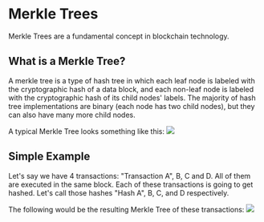 # Merkle Trees

Merkle Trees are a fundamental concept in blockchain technology.

## What is a Merkle Tree?

A merkle tree is a type of hash tree in which each leaf node is labeled with the cryptographic hash of a data block, and each non-leaf node is labeled with the cryptographic hash of its child nodes' labels. The majority of hash tree implementations are binary (each node has two child nodes), but they can also have many more child nodes.

A typical Merkle Tree looks something like this:
![](https://upload.wikimedia.org/wikipedia/commons/thumb/9/95/Hash_Tree.svg/1920px-Hash_Tree.svg.png)

## Simple Example

Let's say we have 4 transactions: "Transaction A", B, C and D. All of them are executed in the same block. Each of these transactions is going to get hashed. Let's call those hashes "Hash A", B, C, and D respectively.

The following would be the resulting Merkle Tree of these transactions:
![](https://i.imgur.com/wj5TKJ8.jpg)